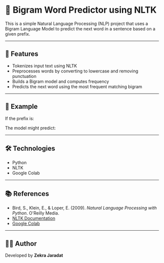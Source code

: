# 🧠 Bigram Word Predictor using NLTK

This is a simple Natural Language Processing (NLP) project that uses a Bigram Language Model to predict the next word in a sentence based on a given prefix.

---

## 📌 Features

- Tokenizes input text using NLTK
- Preprocesses words by converting to lowercase and removing punctuation
- Builds a Bigram model and computes frequency
- Predicts the next word using the most frequent matching bigram

---

## 📄 Example

If the prefix is:


The model might predict:



---

## 🛠️ Technologies

- Python
- NLTK
- Google Colab

---

## 📚 References

- Bird, S., Klein, E., & Loper, E. (2009). *Natural Language Processing with Python*. O'Reilly Media.
- [NLTK Documentation](https://www.nltk.org/)
- [Google Colab](https://colab.research.google.com/)

---

## 👩‍💻 Author

Developed by **Zekra Jaradat**
